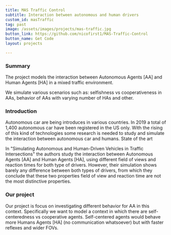 ```yaml
---
title: MAS Traffic Control
subtitle: Interaction between autonomous and human drivers
custom_id: masTraffic
tag: past
image: /assets/images/projects/mas-traffic.jpg
button_link: https://github.com/nicofirst1/MAS-Traffic-Control
button_name: Get Code
layout: projects

---
```


### Summary

The project models the interaction between Autonomous Agents [AA] and Human Agents [HA] in a mixed traffic environment.

We simulate various scenarios such as: selfishness vs cooperativeness in AAs, behavior of AAs with varying number of HAs and other.

### Introduction

Autonomous car are being introduces in various countries. In 2019 a total of 1,400 autonomous car have been registered in the US only. With the rising of this kind of technologies some research is needed to study and simulate the interaction between autonomous car and humans.
State of the art

In "Simulating Autonomous and Human-Driven Vehicles in Traffic Intersections" the authors study the interaction between Autonomous Agents [AA] and Human Agents [HA], using different field of views and reaction times for both type of drivers. However, their simulation shows barely any difference between both types of drivers, from which they conclude that these two properties field of view and reaction time are not the most distinctive properties.

### Our project

Our project is focus on investigating different behavior for AA in this context. Specifically we want to model a context in which there are self-centeredness vs cooperative agents. Self-centered agents would behave more Humans Agents [HA] (no communication whatsoever) but with faster reflexes and wider FOVs.